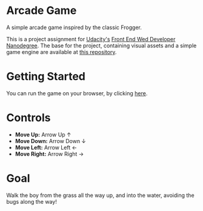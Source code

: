 # Arcade Game
A simple arcade game inspired by the classic Frogger.

This is a project assignment for [Udacity's][udacity] [Front End Wed Developer Nanodegree][fend].
The base for the project, containing visual assets and a simple game engine are available at [this repository][assignment-repo].

# Getting Started
You can run the game on your browser, by clicking [here][github-page].

# Controls
- **Move Up:** Arrow Up ↑
- **Move Down:** Arrow Down ↓
- **Move Left:** Arrow Left ←
- **Move Right:** Arrow Right →

# Goal
Walk the boy from the grass all the way up, and into the water, avoiding the bugs along the way!

[udacity]: <https://www.udacity.com/>
[fend]: <https://www.udacity.com/course/front-end-web-developer-nanodegree--nd001>
[github-page]: <https://github.com/oscarpaesi/fend-arcade-game>
[assignment-repo]: <https://github.com/udacity/frontend-nanodegree-arcade-game>
